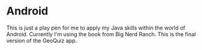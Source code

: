 # Android
This is just a play pen for me to apply my Java skills within the world of Android. Currently I'm using the book from Big Nerd Ranch.
This is the final version of the GeoQuiz app.  
